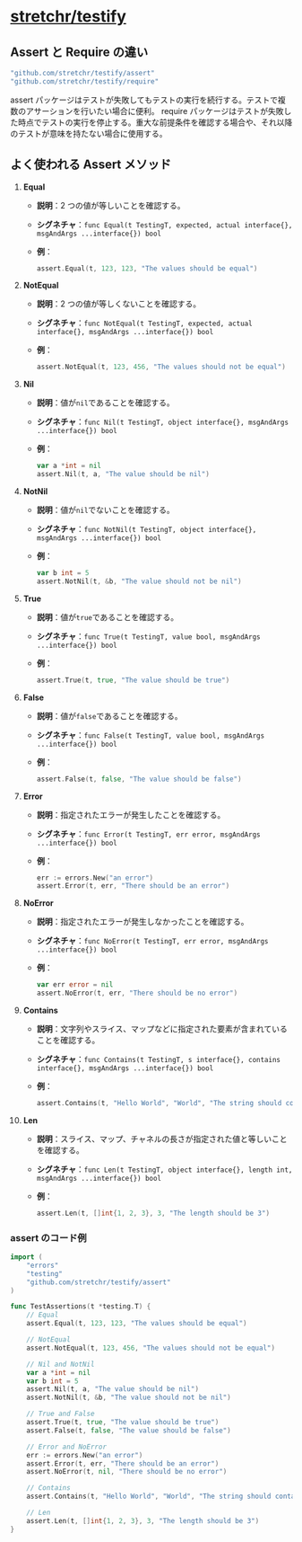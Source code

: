 # [stretchr/testify](https://github.com/stretchr/testify)

## Assert と Require の違い

```go
"github.com/stretchr/testify/assert"
"github.com/stretchr/testify/require"
```

assert パッケージはテストが失敗してもテストの実行を続行する。テストで複数のアサーションを行いたい場合に便利。
require パッケージはテストが失敗した時点でテストの実行を停止する。重大な前提条件を確認する場合や、それ以降のテストが意味を持たない場合に使用する。

## よく使われる Assert メソッド

1. **Equal**

   - **説明**：2 つの値が等しいことを確認する。
   - **シグネチャ**：`func Equal(t TestingT, expected, actual interface{}, msgAndArgs ...interface{}) bool`
   - **例**：

     ```go
     assert.Equal(t, 123, 123, "The values should be equal")
     ```

2. **NotEqual**

   - **説明**：2 つの値が等しくないことを確認する。
   - **シグネチャ**：`func NotEqual(t TestingT, expected, actual interface{}, msgAndArgs ...interface{}) bool`
   - **例**：

     ```go
     assert.NotEqual(t, 123, 456, "The values should not be equal")
     ```

3. **Nil**

   - **説明**：値が`nil`であることを確認する。
   - **シグネチャ**：`func Nil(t TestingT, object interface{}, msgAndArgs ...interface{}) bool`
   - **例**：

     ```go
     var a *int = nil
     assert.Nil(t, a, "The value should be nil")
     ```

4. **NotNil**

   - **説明**：値が`nil`でないことを確認する。
   - **シグネチャ**：`func NotNil(t TestingT, object interface{}, msgAndArgs ...interface{}) bool`
   - **例**：

     ```go
     var b int = 5
     assert.NotNil(t, &b, "The value should not be nil")
     ```

5. **True**

   - **説明**：値が`true`であることを確認する。
   - **シグネチャ**：`func True(t TestingT, value bool, msgAndArgs ...interface{}) bool`
   - **例**：

     ```go
     assert.True(t, true, "The value should be true")
     ```

6. **False**

   - **説明**：値が`false`であることを確認する。
   - **シグネチャ**：`func False(t TestingT, value bool, msgAndArgs ...interface{}) bool`
   - **例**：

     ```go
     assert.False(t, false, "The value should be false")
     ```

7. **Error**

   - **説明**：指定されたエラーが発生したことを確認する。
   - **シグネチャ**：`func Error(t TestingT, err error, msgAndArgs ...interface{}) bool`
   - **例**：

     ```go
     err := errors.New("an error")
     assert.Error(t, err, "There should be an error")
     ```

8. **NoError**

   - **説明**：指定されたエラーが発生しなかったことを確認する。
   - **シグネチャ**：`func NoError(t TestingT, err error, msgAndArgs ...interface{}) bool`
   - **例**：

     ```go
     var err error = nil
     assert.NoError(t, err, "There should be no error")
     ```

9. **Contains**

   - **説明**：文字列やスライス、マップなどに指定された要素が含まれていることを確認する。
   - **シグネチャ**：`func Contains(t TestingT, s interface{}, contains interface{}, msgAndArgs ...interface{}) bool`
   - **例**：

     ```go
     assert.Contains(t, "Hello World", "World", "The string should contain 'World'")
     ```

10. **Len**
    - **説明**：スライス、マップ、チャネルの長さが指定された値と等しいことを確認する。
    - **シグネチャ**：`func Len(t TestingT, object interface{}, length int, msgAndArgs ...interface{}) bool`
    - **例**：

      ```go
      assert.Len(t, []int{1, 2, 3}, 3, "The length should be 3")
      ```

### assert のコード例

```go
import (
    "errors"
    "testing"
    "github.com/stretchr/testify/assert"
)

func TestAssertions(t *testing.T) {
    // Equal
    assert.Equal(t, 123, 123, "The values should be equal")

    // NotEqual
    assert.NotEqual(t, 123, 456, "The values should not be equal")

    // Nil and NotNil
    var a *int = nil
    var b int = 5
    assert.Nil(t, a, "The value should be nil")
    assert.NotNil(t, &b, "The value should not be nil")

    // True and False
    assert.True(t, true, "The value should be true")
    assert.False(t, false, "The value should be false")

    // Error and NoError
    err := errors.New("an error")
    assert.Error(t, err, "There should be an error")
    assert.NoError(t, nil, "There should be no error")

    // Contains
    assert.Contains(t, "Hello World", "World", "The string should contain 'World'")

    // Len
    assert.Len(t, []int{1, 2, 3}, 3, "The length should be 3")
}
```
